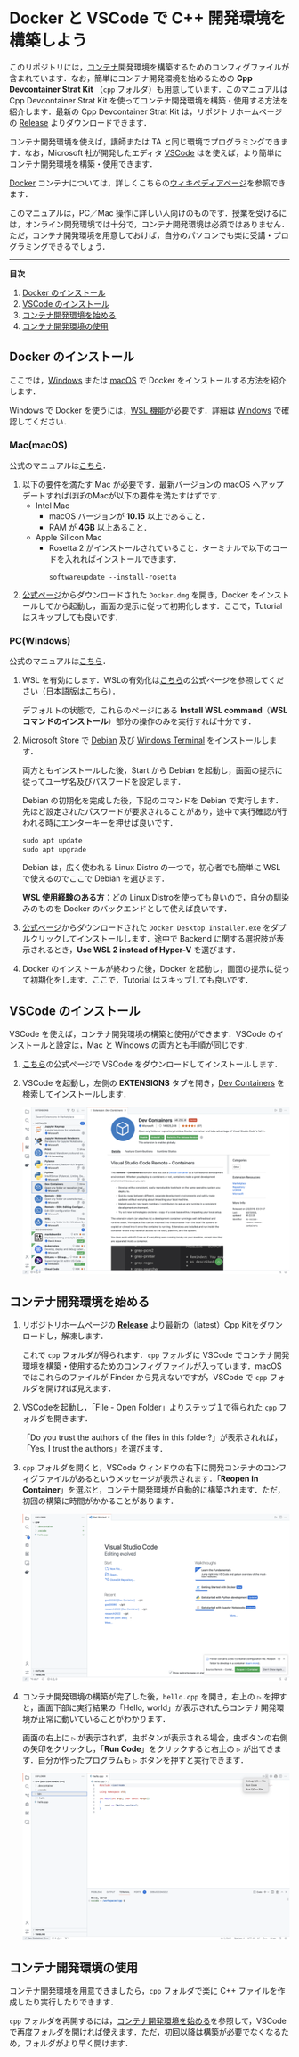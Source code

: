 # Docker と VSCode で C++ 開発環境を構築しよう

このリポジトリには，[コンテナ](https://jpn.nec.com/cloud/service/container/about.html)開発環境を構築するためのコンフィグファイルが含まれています．なお，簡単にコンテナ開発環境を始めるための **Cpp Devcontainer Strat Kit** （`cpp` フォルダ）も用意しています．このマニュアルは Cpp Devcontainer Strat Kit を使ってコンテナ開発環境を構築・使用する方法を紹介します．最新の Cpp Devcontainer Strat Kit は，リポジトリホームページの [Release](https://github.com/dleoliu/gsd20080-pub/releases) よりダウンロードできます．

コンテナ開発環境を使えば，講師または TA と同じ環境でプログラミングできます．なお，Microsoft 社が開発したエディタ [VSCode](https://code.visualstudio.com/) はを使えば，より簡単にコンテナ開発環境を構築・使用できます．

[Docker](https://www.docker.com/) コンテナについては，詳しくこちらの[ウィキペディアページ](https://ja.wikipedia.org/wiki/Docker)を参照できます．

このマニュアルは，PC／Mac 操作に詳しい人向けのものです．授業を受けるには，オンライン開発環境では十分で，コンテナ開発環境は必須ではありません．ただ，コンテナ開発環境を用意しておけば，自分のパソコンでも楽に受講・プログラミングできるでしょう．

---

**目次**

1. [Docker のインストール](#docker-のインストール)
2. [VSCode のインストール](#vscode-のインストール)
3. [コンテナ開発環境を始める](#コンテナ開発環境を始める)
4. [コンテナ開発環境の使用](#コンテナ開発環境の使用)

## Docker のインストール

ここでは，[Windows](#pcwindows) または [macOS](#macmacos) で Docker をインストールする方法を紹介します．

Windows で Docker を使うには，[WSL 機能](https://ja.wikipedia.org/wiki/Windows_Subsystem_for_Linux)が必要です．詳細は [Windows](#pcwindows) で確認してください．

### Mac(macOS)

公式のマニュアルは[こちら](https://docs.docker.com/desktop/install/mac-install/)．

1. 以下の要件を満たす Mac が必要です．最新バージョンの macOS へアップデートすればほぼのMacが以下の要件を満たすはずです．
    - Intel Mac
        - macOS バージョンが **10.15** 以上であること．
        - RAM が **4GB** 以上あること．
    - Apple Silicon Mac
        - Rosetta 2 がインストールされていること．ターミナルで以下のコードを入れればインストールできます．
            ```shell
            softwareupdate --install-rosetta
            ```
2. [公式ページ](https://www.docker.com/)からダウンロードされた `Docker.dmg` を開き，Docker をインストールしてから起動し，画面の提示に従って初期化します．ここで，Tutorial はスキップしても良いです．

### PC(Windows)

公式のマニュアルは[こちら](https://docs.docker.com/desktop/install/windows-install/)．

1. WSL を有効にします．WSLの有効化は[こちら](https://learn.microsoft.com/en-us/windows/wsl/install)の公式ページを参照してください（日本語版は[こちら](https://learn.microsoft.com/ja-jp/windows/wsl/install)）．

    デフォルトの状態で，これらのページにある **Install WSL command**（**WSL コマンドのインストール**）部分の操作のみを実行すれば十分です．

2. Microsoft Store で [Debian](https://apps.microsoft.com/store/detail/debian/9MSVKQC78PK6?hl=ja-jp&gl=jp) 及び [Windows Terminal](https://apps.microsoft.com/store/detail/windows-terminal/9N0DX20HK701?hl=ja-jp&gl=jp) をインストールします．

    両方ともインストールした後，Start から Debian を起動し，画面の提示に従ってユーザ名及びパスワードを設定します．
    
    Debian の初期化を完成した後，下記のコマンドを Debian で実行します．先ほど設定されたパスワードが要求されることがあり，途中で実行確認が行われる時にエンターキーを押せば良いです．

    ```shell
    sudo apt update
    sudo apt upgrade
    ```

    Debian は，広く使われる Linux Distro の一つで，初心者でも簡単に WSL で使えるのでここで Debian を選びます．

    **WSL 使用経験のある方**：どの Linux Distroを使っても良いので，自分の馴染みのものを Docker のバックエンドとして使えば良いです．

3. [公式ページ](https://www.docker.com/)からダウンロードされた `Docker Desktop Installer.exe` をダブルクリックしてインストールします．途中で Backend に関する選択肢が表示されるとき，**Use WSL 2 instead of Hyper-V** を選びます．

4. Docker のインストールが終わった後，Docker を起動し，画面の提示に従って初期化をします．ここで，Tutorial はスキップしても良いです．

## VSCode のインストール

VSCode を使えば，コンテナ開発環境の構築と使用ができます．VSCode のインストールと設定は，Mac と Windows の両方とも手順が同じです．

1. [こちら](https://code.visualstudio.com/)の公式ページで VSCode をダウンロードしてインストールします．

2. VSCode を起動し，左側の **EXTENSIONS** タブを開き，[Dev Containers](https://marketplace.visualstudio.com/items?itemName=ms-vscode-remote.remote-containers) を検索してインストールします．

    ![VSCode Extensions](vscode-extensions.png)

## コンテナ開発環境を始める

1. リポジトリホームページの [**Release**](https://github.com/dleoliu/gsd20080-pub/releases) より最新の（latest）Cpp Kitをダウンロードし，解凍します．

    これで `cpp` フォルダが得られます．`cpp` フォルダに VSCode でコンテナ開発環境を構築・使用するためのコンフィグファイルが入っています．macOS ではこれらのファイルが Finder から見えないですが，VSCode で `cpp` フォルダを開ければ見えます．

2. VSCodeを起動し，「File - Open Folder」よりステップ１で得られた `cpp` フォルダを開きます．

    「Do you trust the authors of the files in this folder?」が表示されれば，「Yes, I trust the authors」を選びます．

3. `cpp` フォルダを開くと，VSCode ウィンドウの右下に開発コンテナのコンフィグファイルがあるというメッセージが表示されます．「**Reopen in Container**」を選ぶと，コンテナ開発環境が自動的に構築されます．ただ，初回の構築に時間がかかることがあります．

    ![VSCode Container](vscode-cont.png)

4. コンテナ開発環境の構築が完了した後，`hello.cpp` を開き，右上の `▷` を押すと，画面下部に実行結果の「Hello, world」が表示されたらコンテナ開発環境が正常に動いていることがわかります．

    画面の右上に `▷` が表示されず，虫ボタンが表示される場合，虫ボタンの右側の矢印をクリックし，「**Run Code**」をクリックすると右上の `▷` が出てきます．自分が作ったプログラムも `▷` ボタンを押すと実行できます．

    ![VSCode Hello](vscode-hello.png)

## コンテナ開発環境の使用

コンテナ開発環境を用意できましたら，`cpp` フォルダで楽に C++ ファイルを作成したり実行したりできます．

`cpp` フォルダを再開するには，[コンテナ開発環境を始める](#コンテナ開発環境を始める)を参照して，VSCode で再度フォルダを開ければ使えます．ただ，初回以降は構築が必要でなくなるため，フォルダがより早く開けます．